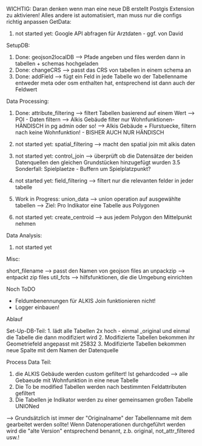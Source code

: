 WICHTIG:
Daran denken wenn man eine neue DB erstellt Postgis Extension zu aktivieren! Alles andere ist automatisiert, man muss nur die configs richtig anpassen
GetData:

1. not started yet: Google API abfragen für Arztdaten - ggf. von David

SetupDB:

1. Done: geojson2localDB --> Pfade angeben und files werden dann in tabellen + schemas hochgeladen
2. Done: changeCRS --> passt das CRS von tabellen in einem schema an
3. Done: addField --> fügt ein Feld in jede Tabelle wo der Tabellenname entweder meta oder osm enthalten hat, entsprechend ist dann auch der Feldwert

Data Processing:

1.  Done: attribute_filtering --> filtert Tabellen basierend auf einem Wert
    --> POI - Daten filtern
    --> Alkis Gebäude filter nur Wohnfunktionen- HÄNDISCH in pg admin oder so!
    --> Alkis Gebäude + Flurstuecke, filtern nach keine Wohnfunktion! - BISHER AUCH NUR HÄNDISCH

2.  not started yet: spatial_filtering --> macht den spatial join mit alkis daten

3.  not started yet: control_join --> überprüft ob die Datensätze der beiden Datenquellen den gleichen Grundstücken hinzugefügt wurden
    3.5 Sonderfall: Spielplaetze - Buffern um Spielplatzpunkt?

4.  not started yet: field_filtering --> filtert nur die relevanten felder in jeder tabelle

5.  Work in Progress: union_data --> union operation auf ausgewählte tabellen
    --> Ziel: Pro Indikator eine Tabelle aus Polygonen

6.  not started yet: create_centroid --> aus jedem Polygon den Mittelpunkt nehmen

Data Analysis:

1. not started yet

Misc:

short_filename --> passt den Namen von geojson files an
unpackzip --> entpackt zip files
util_fcts --> hilfsfunktionen, die die Umgebung einrichten

Noch ToDO

- Feldumbenennungen für ALKIS Join funktionieren nicht!
- Logger einbauen!

Ablauf

Set-Up-DB-Teil: 1. lädt alle Tabellen 2x hoch - einmal \_original und einmal die Tabelle die dann modifiziert wird 2. Modifizierte Tabellen bekommen ihr Geometriefeld angepasst mit 25832 3. Modifizierte Tabellen bekommen neue Spalte mit dem Namen der Datenquelle

Process Data Teil:

1. die ALKIS Gebäude werden custom gefiltert! Ist gehardcoded --> alle Gebaeude mit Wohnfunktion in eine neue Tabelle
2. Die To be modified Tabellen werden nach bestimmten Feldattributen gefiltert
3. Die Tabellen je Indikator werden zu einer gemeinsamen großen Tabelle UNIONed

--> Grundsätzlich ist immer der "Originalname" der Tabellenname mit dem gearbeitet werden sollte! Wenn Datenoperationen durchgeführt werden wird die "alte Version" entsprechend benannt, z.b. original, not_attr_filtered usw.!
